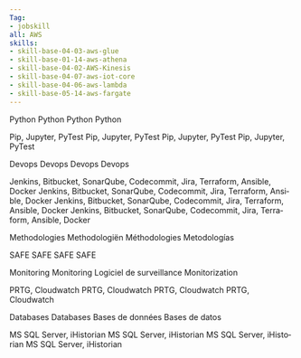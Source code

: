 ```yaml
---
Tag: 
- jobskill
all: AWS
skills:
- skill-base-04-03-aws-glue
- skill-base-01-14-aws-athena
- skill-base-04-02-AWS-Kinesis
- skill-base-04-07-aws-iot-core
- skill-base-04-06-aws-lambda
- skill-base-05-14-aws-fargate
---
```



<skillSet>
<skillName lang="en">Python</skillName>
<skillName lang="nl">Python</skillName>
<skillName lang="fr">Python</skillName>
<skillName lang="es">Python</skillName>

<skill lang="en">Pip, Jupyter, PyTest</skill>
<skill lang="nl">Pip, Jupyter, PyTest</skill>
<skill lang="fr">Pip, Jupyter, PyTest</skill>
<skill lang="es">Pip, Jupyter, PyTest</skill>
</skillSet>

<skillSet>
<skillName lang="en">Devops</skillName>
<skillName lang="nl">Devops</skillName>
<skillName lang="fr">Devops</skillName>
<skillName lang="es">Devops</skillName>

<skill lang="en">Jenkins, Bitbucket, SonarQube, Codecommit, Jira, Terraform, Ansible, Docker</skill>
<skill lang="nl">Jenkins, Bitbucket, SonarQube, Codecommit, Jira, Terraform, Ansible, Docker</skill>
<skill lang="fr">Jenkins, Bitbucket, SonarQube, Codecommit, Jira, Terraform, Ansible, Docker</skill>
<skill lang="es">Jenkins, Bitbucket, SonarQube, Codecommit, Jira, Terraform, Ansible, Docker</skill>
</skillSet>


<skillSet>
<skillName lang="en">Methodologies</skillName>
<skillName lang="nl">Methodologiën</skillName>
<skillName lang="fr">Méthodologies</skillName>
<skillName lang="es">Metodologías</skillName>

<skill lang="en">SAFE</skill>
<skill lang="nl">SAFE</skill>
<skill lang="fr">SAFE</skill>
<skill lang="es">SAFE</skill>
</skillSet>

<skillSet>
<skillName lang="en">Monitoring</skillName>
<skillName lang="nl">Monitoring</skillName>
<skillName lang="fr">Logiciel de surveillance</skillName>
<skillName lang="es">Monitorization</skillName>

<skill lang="en">PRTG, Cloudwatch</skill>
<skill lang="nl">PRTG, Cloudwatch</skill>
<skill lang="fr">PRTG, Cloudwatch</skill>
<skill lang="es">PRTG, Cloudwatch</skill>
</skillSet>

<skillSet>
<skillName lang="en">Databases</skillName>
<skillName lang="nl">Databases</skillName>
<skillName lang="fr">Bases de données</skillName>
<skillName lang="es">Bases de datos</skillName>

<skill lang="en">MS SQL Server, iHistorian</skill>
<skill lang="nl">MS SQL Server, iHistorian</skill>
<skill lang="fr">MS SQL Server, iHistorian</skill>
<skill lang="es">MS SQL Server, iHistorian</skill>
</skillSet>

</skillSets>

